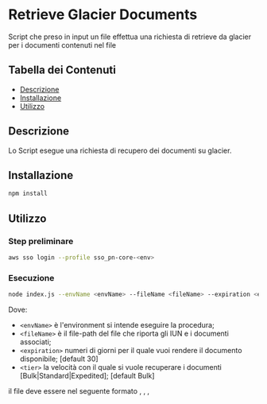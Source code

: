 # Retrieve Glacier Documents

Script che preso in input un file effettua una richiesta di retrieve da glacier per i documenti contenuti nel file

## Tabella dei Contenuti

- [Descrizione](#descrizione)
- [Installazione](#installazione)
- [Utilizzo](#utilizzo)

## Descrizione

Lo Script esegue una richiesta di recupero dei documenti su glacier.

## Installazione

```bash
npm install
```

## Utilizzo
### Step preliminare

```bash
aws sso login --profile sso_pn-core-<env>
```

### Esecuzione
```bash  
node index.js --envName <envName> --fileName <fileName> --expiration <expiration> --tier <tier>
```
Dove:
- `<envName>` è l'environment si intende eseguire la procedura;
- `<fileName>` è il file-path del file che riporta gli IUN e i documenti associati;
- `<expiration>` numeri di giorni per il quale vuoi rendere il documento disponibile; [default 30]
- `<tier>` la velocità con il quale si vuole recuperare i documenti [Bulk|Standard|Expedited]; [default Bulk]

il file deve essere nel seguente formato
<IUN-0>,<FileName-0>
<IUN-1>,<FileName-1>
<IUN-2>,<FileName-2>